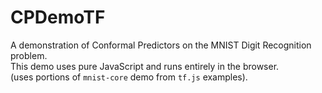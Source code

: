 # CPDemoTF
A demonstration of Conformal Predictors on the MNIST Digit Recognition problem.   
This demo uses pure JavaScript and runs entirely in the browser.    
(uses portions of `mnist-core` demo from `tf.js` examples).

